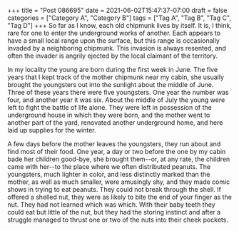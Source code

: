 +++
title = "Post 086695"
date = 2021-06-02T15:47:37-07:00
draft = false
categories = ["Category A", "Category B"]
tags = ["Tag A", "Tag B", "Tag C", "Tag D"]
+++
So far as I know, each old chipmunk lives by itself. It is, I think, rare for one to enter the underground works of another. Each appears to have a small local range upon the surface, but this range is occasionally invaded by a neighboring chipmunk. This invasion is always resented, and often the invader is angrily ejected by the local claimant of the territory.

In my locality the young are born during the first week in June. The five years that I kept track of the mother chipmunk near my cabin, she usually brought the youngsters out into the sunlight about the middle of June. Three of these years there were five youngsters. One year the number was four, and another year it was six. About the middle of July the young were left to fight the battle of life alone. They were left in possession of the underground house in which they were born, and the mother went to another part of the yard, renovated another underground home, and here laid up supplies for the winter.

A few days before the mother leaves the youngsters, they run about and find most of their food. One year, a day or two before the one by my cabin bade her children good-bye, she brought them--or, at any rate, the children came with her--to the place where we often distributed peanuts. The youngsters, much lighter in color, and less distinctly marked than the mother, as well as much smaller, were amusingly shy, and they made comic shows in trying to eat peanuts. They could not break through the shell. If offered a shelled nut, they were as likely to bite the end of your finger as the nut. They had not learned which was which. With their baby teeth they could eat but little of the nut, but they had the storing instinct and after a struggle managed to thrust one or two of the nuts into their cheek pockets.
